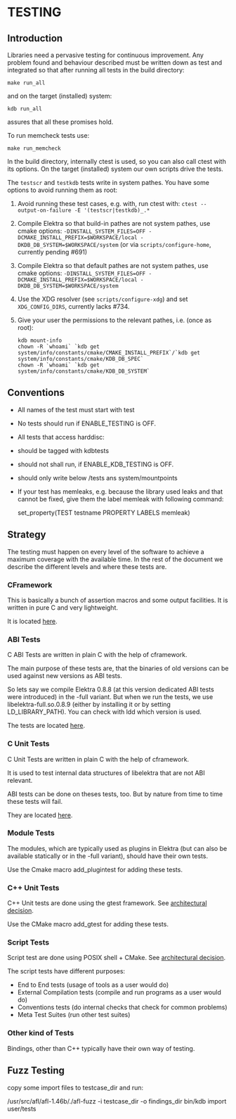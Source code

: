 # TESTING #

## Introduction ##

Libraries need a pervasive testing for continuous improvement. Any
problem found and behaviour described must be written down as test and
integrated so that after running all tests in the build directory:

    make run_all

and on the target (installed) system:

    kdb run_all

assures that all these promises hold.

To run memcheck tests use:

    make run_memcheck

In the build directory, internally ctest is used, so you can also call
ctest with its options. On the target (installed) system our own scripts
drive the tests.

The `testscr` and `testkdb` tests write in system pathes.
You have some options to avoid running them as root:

1. Avoid running these test cases, e.g. with, run ctest with:
   `ctest --output-on-failure -E '(testscr|testkdb)_.*`
2. Compile Elektra so that build-in pathes are not system pathes, use cmake options:
   `-DINSTALL_SYSTEM_FILES=OFF -DCMAKE_INSTALL_PREFIX=$WORKSPACE/local -DKDB_DB_SYSTEM=$WORKSPACE/system`
   (or via `scripts/configure-home`, currently pending #691)
3. Compile Elektra so that default pathes are not system pathes, use cmake options:
   `-DINSTALL_SYSTEM_FILES=OFF -DCMAKE_INSTALL_PREFIX=$WORKSPACE/local -DKDB_DB_SYSTEM=$WORKSPACE/system`
4. Use the XDG resolver (see `scripts/configure-xdg`) and set
   `XDG_CONFIG_DIRS`, currently lacks #734.
5. Give your user the permissions to the relevant pathes, i.e. (once as root):

   ```
   kdb mount-info
   chown -R `whoami` `kdb get system/info/constants/cmake/CMAKE_INSTALL_PREFIX`/`kdb get system/info/constants/cmake/KDB_DB_SPEC`
   chown -R `whoami` `kdb get system/info/constants/cmake/KDB_DB_SYSTEM`
   ```



## Conventions ##

- All names of the test must start with test
- No tests should run if ENABLE_TESTING is OFF.
- All tests that access harddisc:
 - should be tagged with kdbtests
 - should not shall run, if ENABLE_KDB_TESTING is OFF.
 - should only write below /tests ans system/mountpoints
- If your test has memleaks, e.g. because the library used leaks and
  that cannot be fixed, give them the label memleak with following
  command:

    set_property(TEST testname PROPERTY LABELS memleak)




## Strategy ##

The testing must happen on every level of the software to achieve a
maximum coverage with the available time. In the rest of the document
we describe the different levels and where these tests are.

### CFramework ###

This is basically a bunch of assertion macros and some output
facilities. It is written in pure C and very lightweight.

It is located [here](/tests/cframework).

### ABI Tests ###

C ABI Tests are written in plain C with the help of cframework.

The main purpose of these tests are, that the binaries of old versions
can be used against new versions as ABI tests.

So lets say we compile Elektra 0.8.8 (at this version dedicated ABI
tests were introduced) in the -full variant. But when we run the
tests, we use libelektra-full.so.0.8.9 (either by installing it or
by setting LD_LIBRARY_PATH). You can check with ldd which version is
used.

The tests are located [here](/tests/abi).


### C Unit Tests ###

C Unit Tests are written in plain C with the help of cframework.

It is used to test internal data structures of libelektra that are not
ABI relevant.

ABI tests can be done on theses tests, too. But by nature from time to
time these tests will fail.

They are located [here](/tests/ctest).


### Module Tests ###

The modules, which are typically used as plugins in Elektra (but can
also be available statically or in the -full variant), should have their
own tests.

Use the Cmake macro add_plugintest for adding these tests.


### C++ Unit Tests ###

C++ Unit tests are done using the gtest framework. See [architectural decision](/doc/decisions/unit_testing.md).

Use the CMake macro add_gtest for adding these tests.


### Script Tests ###

Script test are done using POSIX shell + CMake. See [architectural decision](/doc/decisions/script_testing.md).

The script tests have different purposes:
- End to End tests (usage of tools as a user would do)
- External Compilation tests (compile and run programs as a user would do)
- Conventions tests (do internal checks that check for common problems)
- Meta Test Suites (run other test suites)


### Other kind of Tests ###

Bindings, other than C++ typically have their own way of testing.

## Fuzz Testing

 copy some import files to testcase_dir and run:

 /usr/src/afl/afl-1.46b/./afl-fuzz -i testcase_dir -o findings_dir bin/kdb import user/tests
